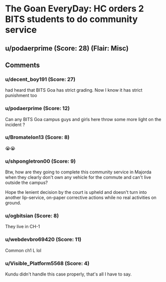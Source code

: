 # The Goan EveryDay: HC orders 2 BITS students to do community service
## u/podaerprime (Score: 28) (Flair: Misc)



## Comments

### u/decent_boy191 (Score: 27)
had heard that BITS Goa has strict grading. Now I know it has strict punishment too


### u/podaerprime (Score: 12)
Can any BITS Goa campus guys and girls here throw some more light on the incident ?


### u/BromateIon13 (Score: 8)
😭😭


### u/shpongletron00 (Score: 9)
Btw, how are they going to complete this community service in Majorda when they clearly don't own any vehicle for the commute and can't live outside the campus? 

Hope the lenient decision by the court is upheld and doesn't turn into another lip-service, on-paper corrective actions while no real activities on ground.


### u/ogbitsian (Score: 8)
They live in CH-1


### u/webdevbro69420 (Score: 11)
Common ch1 L lol


### u/Visible_Platform5568 (Score: 4)
Kundu didn't handle this case properly, that's all I have to say.




